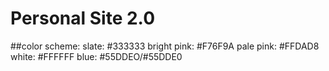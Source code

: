 # Personal Site 2.0

##color scheme:
slate: #333333
bright pink: #F76F9A
pale pink: #FFDAD8
white: #FFFFFF
blue: #55DDEO/#55DDE0
